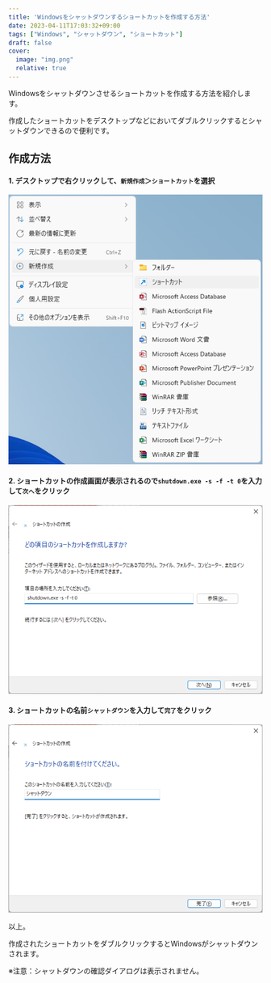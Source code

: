 ```yaml
---
title: 'Windowsをシャットダウンするショートカットを作成する方法'
date: 2023-04-11T17:03:32+09:00
tags: ["Windows", "シャットダウン", "ショートカット"]
draft: false
cover:
  image: "img.png"
  relative: true
---
```


Windowsをシャットダウンさせるショートカットを作成する方法を紹介します。

作成したショートカットをデスクトップなどにおいてダブルクリックするとシャットダウンできるので便利です。

## 作成方法

#### 1. デスクトップで右クリックして、`新規作成`＞`ショートカット`を選択

![img_1.png](img_1.png)

#### 2. ショートカットの作成画面が表示されるので`shutdown.exe -s -f -t 0`を入力して`次へ`をクリック

![img_2.png](img_2.png)

#### 3. ショートカットの名前`シャットダウン`を入力して`完了`をクリック

![img_3.png](img_3.png)

以上。

作成されたショートカットをダブルクリックするとWindowsがシャットダウンされます。

※注意：シャットダウンの確認ダイアログは表示されません。
